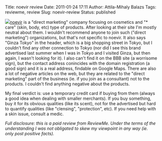 Title: noevir review
Date: 2011-01-24 17:11
Author: Attila-Mihaly Balazs
Tags: reviewme, review
Slug: noevir-review
Status: published

![](http://www.noevirusa.com/images/products/herbal_bathsalts_icn.gif)[noevir](http://www.mynoevirbiz.com/buy)
is a "direct marketing" company focusing on cosmetics and "\* care"
(skin, body, etc) type of products. After looking at their site I'm
mostly neutral about them. I wouldn't recommend anyone to join such
("direct marketing") organizations, but that's not specific to noevir.
It also says "Ginza Tokyo" in the header, which is a big shopping street
in Tokyo, but I couldn't find any other connection to Tokyo (nor did I
see this brand advertised last summer when I was in Tokyo and I visited
Ginza, but then again, I wasn't looking for it). I also can't find it on
the BBB site (a worrisome sign), but the contact address conincides with
the domain registration (a good sign) and it is a real address, findable
on Google Maps. There are also a lot of negative articles on the web,
but they are related to the "direct marketing" part of the business (ie.
if you join as a consultant) not to the products. I couldn't find
anything negative about the products.

My final verdict is: use a temporary credit card if buying from them
(always a good idea when dealing with smaller merchants). If you buy
something, buy it for its obvious qualities (like its scent), not for
the advertised but hard to quantify qualities (like "clensing",
"protection", etc). If you need help with a skin issue, consult a medic.

*Full disclosure: this is a paid review from ReviewMe. Under the terms
of the understanding I was not obligated to skew my viewpoint in any way
(ie. only post positive facts).*
